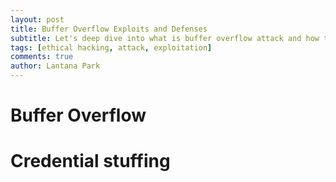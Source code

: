 ```yaml
---
layout: post
title: Buffer Overflow Exploits and Defenses
subtitle: Let's deep dive into what is buffer overflow attack and how to exploit and defense this attack
tags: [ethical hacking, attack, exploitation]
comments: true
author: Lantana Park
---
```


# Buffer Overflow

# Credential stuffing



